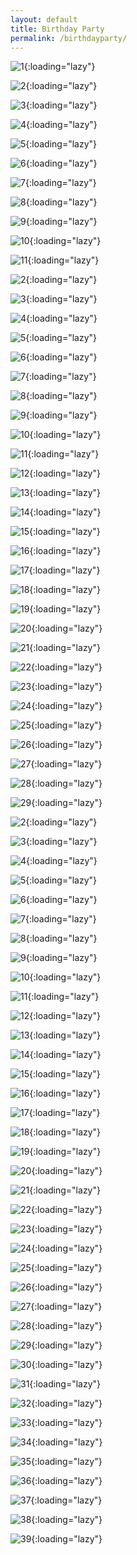 ```yaml
---
layout: default
title: Birthday Party
permalink: /birthdayparty/
---
```

![1](/images/Birthdayparty/best/1.jpg){:loading="lazy"}

![2](/images/Birthdayparty/best/2.jpg){:loading="lazy"}

![3](/images/Birthdayparty/best/3.jpg){:loading="lazy"}

![4](/images/Birthdayparty/best/4.jpg){:loading="lazy"}

![5](/images/Birthdayparty/best/5.jpg){:loading="lazy"}

![6](/images/Birthdayparty/best/6.jpg){:loading="lazy"}

![7](/images/Birthdayparty/best/7.jpg){:loading="lazy"}

![8](/images/Birthdayparty/best/8.jpg){:loading="lazy"}

![9](/images/Birthdayparty/best/9.jpg){:loading="lazy"}

![10](/images/Birthdayparty/best/10.jpg){:loading="lazy"}

![11](/images/Birthdayparty/keny/1.jpg){:loading="lazy"}

![2](/images/Birthdayparty/keny/2.jpg){:loading="lazy"}

![3](/images/Birthdayparty/keny/3.jpg){:loading="lazy"}

![4](/images/Birthdayparty/keny/4.jpg){:loading="lazy"}

![5](/images/Birthdayparty/keny/5.jpg){:loading="lazy"}

![6](/images/Birthdayparty/keny/6.jpg){:loading="lazy"}

![7](/images/Birthdayparty/keny/7.jpg){:loading="lazy"}

![8](/images/Birthdayparty/keny/8.jpg){:loading="lazy"}

![9](/images/Birthdayparty/keny/9.jpg){:loading="lazy"}

![10](/images/Birthdayparty/keny/10.jpg){:loading="lazy"}

![11](/images/Birthdayparty/keny/11.jpg){:loading="lazy"}

![12](/images/Birthdayparty/keny/12.jpg){:loading="lazy"}

![13](/images/Birthdayparty/keny/13.jpg){:loading="lazy"}

![14](/images/Birthdayparty/keny/14.jpg){:loading="lazy"}

![15](/images/Birthdayparty/keny/15.jpg){:loading="lazy"}

![16](/images/Birthdayparty/keny/16.jpg){:loading="lazy"}

![17](/images/Birthdayparty/keny/17.jpg){:loading="lazy"}

![18](/images/Birthdayparty/keny/18.jpg){:loading="lazy"}

![19](/images/Birthdayparty/keny/19.jpg){:loading="lazy"}

![20](/images/Birthdayparty/keny/20.jpg){:loading="lazy"}

![21](/images/Birthdayparty/keny/21.jpg){:loading="lazy"}

![22](/images/Birthdayparty/keny/22.jpg){:loading="lazy"}

![23](/images/Birthdayparty/keny/23.jpg){:loading="lazy"}

![24](/images/Birthdayparty/keny/24.jpg){:loading="lazy"}

![25](/images/Birthdayparty/keny/25.jpg){:loading="lazy"}

![26](/images/Birthdayparty/keny/26.jpg){:loading="lazy"}

![27](/images/Birthdayparty/keny/27.jpg){:loading="lazy"}

![28](/images/Birthdayparty/keny/28.jpg){:loading="lazy"}

![29](/images/Birthdayparty/kabir/1.jpg){:loading="lazy"}

![2](/images/Birthdayparty/kabir/2.jpg){:loading="lazy"}

![3](/images/Birthdayparty/kabir/3.jpg){:loading="lazy"}

![4](/images/Birthdayparty/kabir/4.jpg){:loading="lazy"}

![5](/images/Birthdayparty/kabir/5.jpg){:loading="lazy"}

![6](/images/Birthdayparty/kabir/6.jpg){:loading="lazy"}

![7](/images/Birthdayparty/kabir/7.jpg){:loading="lazy"}

![8](/images/Birthdayparty/kabir/8.jpg){:loading="lazy"}

![9](/images/Birthdayparty/kabir/9.jpg){:loading="lazy"}

![10](/images/Birthdayparty/kabir/10.jpg){:loading="lazy"}

![11](/images/Birthdayparty/kabir/11.jpg){:loading="lazy"}

![12](/images/Birthdayparty/kabir/12.jpg){:loading="lazy"}

![13](/images/Birthdayparty/kabir/13.jpg){:loading="lazy"}

![14](/images/Birthdayparty/kabir/14.jpg){:loading="lazy"}

![15](/images/Birthdayparty/kabir/15.jpg){:loading="lazy"}

![16](/images/Birthdayparty/kabir/16.jpg){:loading="lazy"}

![17](/images/Birthdayparty/kabir/17.jpg){:loading="lazy"}

![18](/images/Birthdayparty/kabir/18.jpg){:loading="lazy"}

![19](/images/Birthdayparty/kabir/19.jpg){:loading="lazy"}

![20](/images/Birthdayparty/kabir/20.jpg){:loading="lazy"}

![21](/images/Birthdayparty/kabir/21.jpg){:loading="lazy"}

![22](/images/Birthdayparty/kabir/22.jpg){:loading="lazy"}

![23](/images/Birthdayparty/kabir/23.jpg){:loading="lazy"}

![24](/images/Birthdayparty/kabir/24.jpg){:loading="lazy"}

![25](/images/Birthdayparty/kabir/25.jpg){:loading="lazy"}

![26](/images/Birthdayparty/kabir/26.jpg){:loading="lazy"}

![27](/images/Birthdayparty/kabir/27.jpg){:loading="lazy"}

![28](/images/Birthdayparty/kabir/28.jpg){:loading="lazy"}

![29](/images/Birthdayparty/kabir/29.jpg){:loading="lazy"}

![30](/images/Birthdayparty/kabir/30.jpg){:loading="lazy"}

![31](/images/Birthdayparty/kabir/31.jpg){:loading="lazy"}

![32](/images/Birthdayparty/kabir/32.jpg){:loading="lazy"}

![33](/images/Birthdayparty/kabir/33.jpg){:loading="lazy"}

![34](/images/Birthdayparty/kabir/34.jpg){:loading="lazy"}

![35](/images/Birthdayparty/kabir/35.jpg){:loading="lazy"}

![36](/images/Birthdayparty/kabir/36.jpg){:loading="lazy"}

![37](/images/Birthdayparty/kabir/37.jpg){:loading="lazy"}

![38](/images/Birthdayparty/kabir/38.jpg){:loading="lazy"}

![39](/images/Birthdayparty/kabir/39.jpg){:loading="lazy"}

<script async defer data-pin-hover="true" src="//assets.pinterest.com/js/pinit.js"></script>